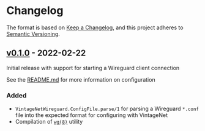 # Changelog

The format is based on [Keep a Changelog](https://keepachangelog.com/en/1.0.0/),
and this project adheres to [Semantic Versioning](https://semver.org/spec/v2.0.0.html).

## [v0.1.0] - 2022-02-22

Initial release with support for starting a Wireguard client connection

See the [README.md](README.md) for more information on configuration

### Added

* `VintageNetWireguard.ConfigFile.parse/1` for parsing a Wireguard `*.conf` file
  into the expected format for configuring with VintageNet
* Compilation of [`wg(8)`](https://git.zx2c4.com/wireguard-tools/about/src/man/wg.8)
  utility

[v0.1.0]: https://github.com/nerves-networking/vintage_net_wireguard/releases/tag/v1.0.0
